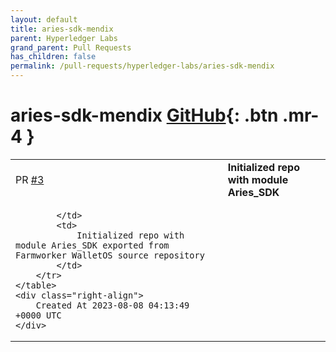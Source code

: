 ```yaml
---
layout: default
title: aries-sdk-mendix
parent: Hyperledger Labs
grand_parent: Pull Requests
has_children: false
permalink: /pull-requests/hyperledger-labs/aries-sdk-mendix
---
```


# aries-sdk-mendix <span class="fs-3 right-align">[GitHub](https://github.com/hyperledger-labs/aries-sdk-mendix){: .btn .mr-4 }</span>


<div>
    <table>
        <tr>
            <td>
                PR <a href="https://github.com/hyperledger-labs/aries-sdk-mendix/pull/3" class=".btn">#3</a>
            </td>
            <td>
                <b>
                    Initialized repo with module Aries_SDK
                </b>
            </td>
        </tr>
        <tr>
            <td>
                
            </td>
            <td>
                Initialized repo with module Aries_SDK exported from Farmworker WalletOS source repository
            </td>
        </tr>
    </table>
    <div class="right-align">
        Created At 2023-08-08 04:13:49 +0000 UTC
    </div>
</div>

